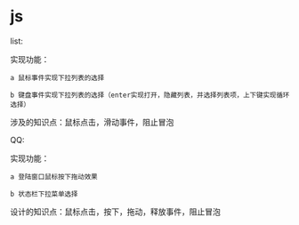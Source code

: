 # js

list:

  实现功能：

    a 鼠标事件实现下拉列表的选择
    
    b 键盘事件实现下拉列表的选择（enter实现打开，隐藏列表，并选择列表项，上下键实现循环选择）

  涉及的知识点：鼠标点击，滑动事件，阻止冒泡
    
QQ:

  实现功能：
    
    a 登陆窗口鼠标按下拖动效果
    
    b 状态栏下拉菜单选择
    
  设计的知识点：鼠标点击，按下，拖动，释放事件，阻止冒泡
    
